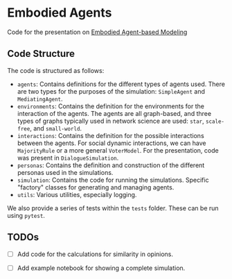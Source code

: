 # Embodied Agents 

Code for the presentation on [Embodied Agent-based Modeling](https://dhruv-sharma.ovh/post/talk-ccs-2023/presentation_ccs2023.pdf)

## Code Structure 

The code is structured as follows:

- `agents`: Contains definitions for the different types of agents used. 
    There are two types for the purposes of the simulation: `SimpleAgent` and `MediatingAgent`. 
- `environments`: Contains the definition for the environments for the interaction of the agents. The agents are all graph-based, and three types of graphs typically used in network science are used: `star`, `scale-free`, and `small-world`. 
- `interactions`: Contains the definition for the possible interactions between the agents. For social dynamic interactions, we can have `MajorityRule` or a more general `VoterModel`. For the presentation, code was present in `DialogueSimulation`. 
- `personas`: Contains the definition and construction of the different personas used in the simulations. 
- `simulation`: Contains the code for running the simulations. Specific "factory" classes for generating and managing agents. 
- `utils`: Various utilities, especially logging. 

We also provide a series of tests within the `tests` folder. These can be run using `pytest`. 

## TODOs 

- [ ] Add code for the calculations for similarity in opinions. 
- [ ] Add example notebook for showing a complete simulation. 

